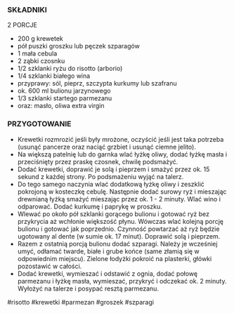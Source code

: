 ### SKŁADNIKI

 2 PORCJE

-   200 g krewetek
-   pół puszki groszku lub pęczek szparagów
-   1 mała cebula
-   2 ząbki czosnku
-   1/2 szklanki ryżu do risotto (arborio)
-   1/4 szklanki białego wina
-   przyprawy: sól, pieprz, szczypta kurkumy lub szafranu
-   ok. 600 ml bulionu jarzynowego
-   1/3 szklanki startego parmezanu
-   oraz: masło, oliwa extra virgin

### PRZYGOTOWANIE

-   Krewetki rozmrozić jeśli były mrożone, oczyścić jeśli jest taka potrzeba (usunąć pancerze oraz naciąć grzbiet i usunąć ciemne jelito).
-   Na większą patelnię lub do garnka wlać łyżkę oliwy, dodać łyżkę masła i przeciśnięty przez praskę czosnek, chwilę podsmażyć.
-   Dodać krewetki, doprawić je solą i pieprzem i smażyć przez ok. 15 sekund z każdej strony. Po podsmażeniu wyjąć na talerz.
-   Do tego samego naczynia wlać dodatkową łyżkę oliwy i zeszklić pokrojoną w kosteczkę cebulę. Następnie dodać surowy ryż i mieszając drewnianą łyżką smażyć mieszając przez ok. 1 - 2 minuty. Wlać wino i odparować. Dodać kurkumę i paprykę w proszku.
-   Wlewać po około pół szklanki gorącego bulionu i gotować ryż bez przykrycia aż wchłonie większość płynu. Wówczas wlać kolejną porcję bulionu i gotować jak poprzednio. Czynność powtarzać aż ryż będzie ugotowany al dente (w sumie ok. 17 minut). Doprawić solą i pieprzem.
-   Razem z ostatnią porcją bulionu dodać szparagi. Należy je wcześniej umyć, odłamać twarde, białe i grube końce (same złamią się w odpowiednim miejscu). Zielone łodyżki pokroić na plasterki, główki pozostawić w całości.
-   Dodać krewetki, wymieszać i odstawić z ognia, dodać połowę parmezanu i łyżkę masła, wymieszać, przykryć i odczekać ok. 2 minuty. Wyłożyć na talerze i posypać resztą parmezanu.

#risotto #krewetki #parmezan #groszek #szparagi